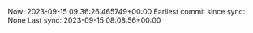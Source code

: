 Now: 2023-09-15 09:36:26.465749+00:00 Earliest commit since sync: None Last sync: 2023-09-15 08:08:56+00:00
